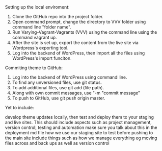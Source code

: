 Setting up the local enviroment:

1. Clone the GitHub repo into the project folder.
2. Open command prompt, change the directory to VVV folder using command line "folder name".
3. Run Varying-Vagrant-Vagrants (VVV) using the command line using the command vagrant up.
4. After the site is set up, export the content from the live site via Wordpress's exporting tool.
5. Log into the backend of WordPress, then import all the files using WordPress's import funciton.



Commiting theme to GitHub:

1. Log into the backend of WordPress using command line.
2. To find any unversioned files, use git status.
3. To add additional files, use git add (file path).
4. Along with own commit messages, use "-m "commit message"
5. To push to GitHub, use git push origin master.




Yet to include:

develop theme updates locally, then test and deploy them to your staging and live sites. This should include aspects such as project management, version control, testing and automation
make sure you talk about this in the deployment md file
how we use our staging site to test before pushing to the main site
include things such as how we manage everything eg moving files across and back ups as well as version control






















